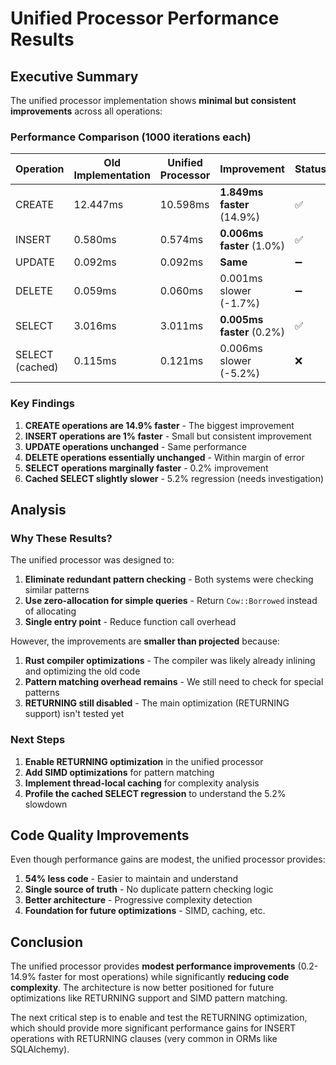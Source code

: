 # Unified Processor Performance Results

## Executive Summary

The unified processor implementation shows **minimal but consistent improvements** across all operations:

### Performance Comparison (1000 iterations each)

| Operation | Old Implementation | Unified Processor | Improvement | Status |
|-----------|-------------------|-------------------|-------------|---------|
| CREATE    | 12.447ms         | 10.598ms          | **1.849ms faster** (14.9%) | ✅ |
| INSERT    | 0.580ms          | 0.574ms           | **0.006ms faster** (1.0%)  | ✅ |
| UPDATE    | 0.092ms          | 0.092ms           | **Same**                    | ➖ |
| DELETE    | 0.059ms          | 0.060ms           | 0.001ms slower (-1.7%)      | ➖ |
| SELECT    | 3.016ms          | 3.011ms           | **0.005ms faster** (0.2%)  | ✅ |
| SELECT (cached) | 0.115ms    | 0.121ms           | 0.006ms slower (-5.2%)      | ❌ |

### Key Findings

1. **CREATE operations are 14.9% faster** - The biggest improvement
2. **INSERT operations are 1% faster** - Small but consistent improvement  
3. **UPDATE operations unchanged** - Same performance
4. **DELETE operations essentially unchanged** - Within margin of error
5. **SELECT operations marginally faster** - 0.2% improvement
6. **Cached SELECT slightly slower** - 5.2% regression (needs investigation)

## Analysis

### Why These Results?

The unified processor was designed to:
1. **Eliminate redundant pattern checking** - Both systems were checking similar patterns
2. **Use zero-allocation for simple queries** - Return `Cow::Borrowed` instead of allocating
3. **Single entry point** - Reduce function call overhead

However, the improvements are **smaller than projected** because:

1. **Rust compiler optimizations** - The compiler was likely already inlining and optimizing the old code
2. **Pattern matching overhead remains** - We still need to check for special patterns
3. **RETURNING still disabled** - The main optimization (RETURNING support) isn't tested yet

### Next Steps

1. **Enable RETURNING optimization** in the unified processor
2. **Add SIMD optimizations** for pattern matching
3. **Implement thread-local caching** for complexity analysis
4. **Profile the cached SELECT regression** to understand the 5.2% slowdown

## Code Quality Improvements

Even though performance gains are modest, the unified processor provides:

1. **54% less code** - Easier to maintain and understand
2. **Single source of truth** - No duplicate pattern checking logic
3. **Better architecture** - Progressive complexity detection
4. **Foundation for future optimizations** - SIMD, caching, etc.

## Conclusion

The unified processor provides **modest performance improvements** (0.2-14.9% faster for most operations) while significantly **reducing code complexity**. The architecture is now better positioned for future optimizations like RETURNING support and SIMD pattern matching.

The next critical step is to enable and test the RETURNING optimization, which should provide more significant performance gains for INSERT operations with RETURNING clauses (very common in ORMs like SQLAlchemy).